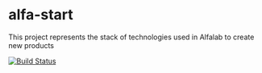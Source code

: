 # alfa-start
This project represents the stack of technologies used in Alfalab to create new products

[![Build Status](https://travis-ci.org/leanton/alfa-start.svg?branch=master)](https://travis-ci.org/leanton/alfa-start)